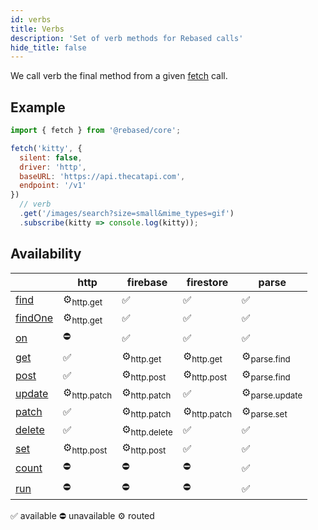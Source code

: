```yaml
---
id: verbs
title: Verbs
description: 'Set of verb methods for Rebased calls'
hide_title: false
---
```


We call verb the final method from a given [fetch](/core/fetch) call.

## Example

```js
import { fetch } from '@rebased/core';

fetch('kitty', {
  silent: false,
  driver: 'http',
  baseURL: 'https://api.thecatapi.com',
  endpoint: '/v1'
})
  // verb
  .get('/images/search?size=small&mime_types=gif')
  .subscribe(kitty => console.log(kitty));
```

## Availability

|                                  | http                   | firebase                | firestore              | parse                    |
| -------------------------------- | ---------------------- | ----------------------- | ---------------------- | ------------------------ |
| <a href="/core/api/">find</a>    | ⚙<sub>http.get</sub>   | ✅                      | ✅                     | ✅                       |
| <a href="/core/api/">findOne</a> | ⚙<sub>http.get</sub>   | ✅                      | ✅                     | ✅                       |
| <a href="/core/api/">on</a>      | ⛔️                    | ✅                      | ✅                     | ✅                       |
| <a href="/core/api/">get</a>     | ✅                     | ⚙<sub>http.get</sub>    | ⚙<sub>http.get</sub>   | ⚙<sub>parse.find</sub>   |
| <a href="/core/api/">post</a>    | ✅                     | ⚙<sub>http.post</sub>   | ⚙<sub>http.post</sub>  | ⚙<sub>parse.find</sub>   |
| <a href="/core/api/">update</a>  | ⚙<sub>http.patch</sub> | ⚙<sub>http.patch</sub>  | ✅                     | ⚙<sub>parse.update</sub> |
| <a href="/core/api/">patch</a>   | ✅                     | ⚙<sub>http.patch</sub>  | ⚙<sub>http.patch</sub> | ⚙<sub>parse.set</sub>    |
| <a href="/core/api/">delete</a>  | ✅                     | ⚙<sub>http.delete</sub> | ✅                     | ✅                       |
| <a href="/core/api/">set</a>     | ⚙<sub>http.post</sub>  | ⚙<sub>http.post</sub>   | ✅                     | ✅                       |
| <a href="/core/api/">count</a>   | ⛔️                    | ⛔️                     | ⛔️                    | ✅                       |
| <a href="/core/api/">run</a>     | ⛔️                    | ⛔️                     | ⛔️                    | ✅                       |

✅ available ⛔️ unavailable ⚙ routed
